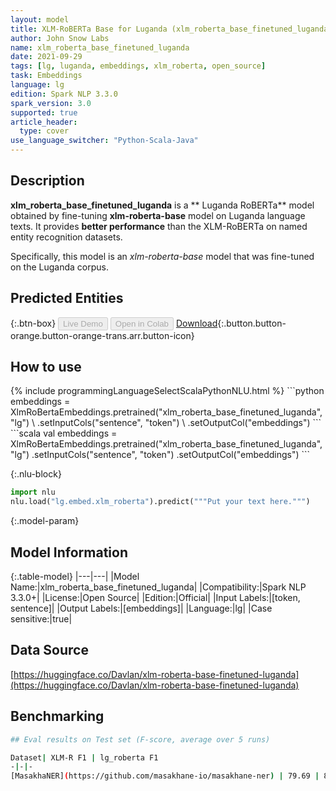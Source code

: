 ```yaml
---
layout: model
title: XLM-RoBERTa Base for Luganda (xlm_roberta_base_finetuned_luganda)
author: John Snow Labs
name: xlm_roberta_base_finetuned_luganda
date: 2021-09-29
tags: [lg, luganda, embeddings, xlm_roberta, open_source]
task: Embeddings
language: lg
edition: Spark NLP 3.3.0
spark_version: 3.0
supported: true
article_header:
  type: cover
use_language_switcher: "Python-Scala-Java"
---
```


## Description

**xlm_roberta_base_finetuned_luganda** is a ** Luganda RoBERTa** model obtained by fine-tuning **xlm-roberta-base** model on Luganda language texts. It provides **better performance** than the XLM-RoBERTa on named entity recognition datasets.
  
Specifically, this model is an *xlm-roberta-base* model that was fine-tuned on the Luganda corpus.

## Predicted Entities



{:.btn-box}
<button class="button button-orange" disabled>Live Demo</button>
<button class="button button-orange" disabled>Open in Colab</button>
[Download](https://s3.amazonaws.com/auxdata.johnsnowlabs.com/public/models/xlm_roberta_base_finetuned_luganda_lg_3.3.0_3.0_1632913890011.zip){:.button.button-orange.button-orange-trans.arr.button-icon}

## How to use



<div class="tabs-box" markdown="1">
{% include programmingLanguageSelectScalaPythonNLU.html %}
```python
embeddings = XlmRoBertaEmbeddings.pretrained("xlm_roberta_base_finetuned_luganda", "lg") \
      .setInputCols("sentence", "token") \
      .setOutputCol("embeddings")
```
```scala
val embeddings = XlmRoBertaEmbeddings.pretrained("xlm_roberta_base_finetuned_luganda", "lg")
      .setInputCols("sentence", "token")
      .setOutputCol("embeddings")
```


{:.nlu-block}
```python
import nlu
nlu.load("lg.embed.xlm_roberta").predict("""Put your text here.""")
```

</div>

{:.model-param}
## Model Information

{:.table-model}
|---|---|
|Model Name:|xlm_roberta_base_finetuned_luganda|
|Compatibility:|Spark NLP 3.3.0+|
|License:|Open Source|
|Edition:|Official|
|Input Labels:|[token, sentence]|
|Output Labels:|[embeddings]|
|Language:|lg|
|Case sensitive:|true|

## Data Source

[https://huggingface.co/Davlan/xlm-roberta-base-finetuned-luganda](https://huggingface.co/Davlan/xlm-roberta-base-finetuned-luganda)

## Benchmarking

```bash
## Eval results on Test set (F-score, average over 5 runs)

Dataset| XLM-R F1 | lg_roberta F1
-|-|-
[MasakhaNER](https://github.com/masakhane-io/masakhane-ner) | 79.69 | 84.70

```